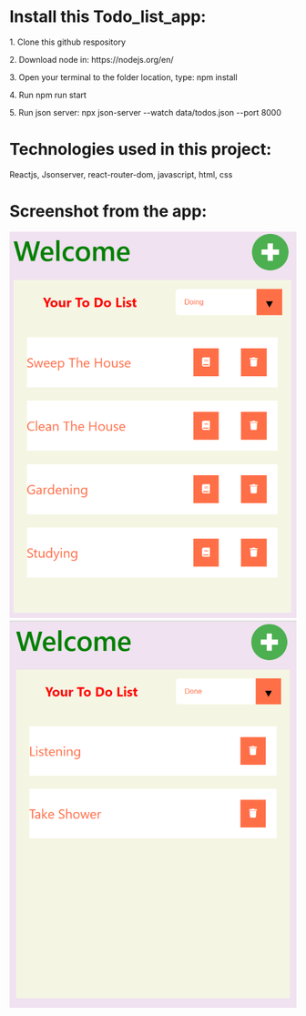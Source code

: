 <h1>Install this Todo_list_app:</h1>
<p>1. Clone this github respository</p>
<p>2. Download node in: https://nodejs.org/en/</p>
<p>3. Open your terminal to the folder location, type: npm install</p>
<p>4. Run npm run start</p>
<p>5. Run json server: npx json-server --watch data/todos.json --port 8000</p>
<h1>Technologies used in this project:</h1>
<p>Reactjs, Jsonserver, react-router-dom, javascript, html, css</p>
<h1>Screenshot from the app:</h1>
<img src="./public/image.PNG">
<img src="./public/Capture1.PNG">

